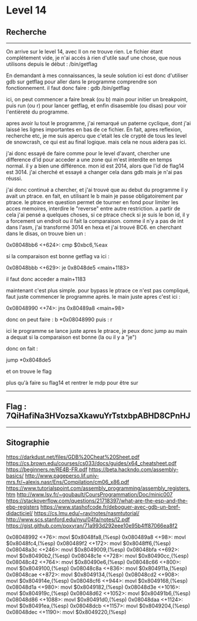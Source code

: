 # Level 14

## Recherche
---
On arrive sur le level 14, avec ll on ne trouve rien. Le fichier étant complétement vide, je n'ai accés à rien d'utile sauf une chose, que nous utilisons depuis le début : /bin/getflag

En demandant à mes connaissances, la seule solution ici est donc d'utiliser gdb sur getflag pour aller dans le programme comprendre son fonctionnement. 
il faut donc faire : gdb /bin/getflag

ici, on peut commencer a faire break (ou b) main pour initier un breakpoint, puis run (ou r) pour lancer getflag, et enfin disasemble (ou disas) pour voir l'entièreté du programme.

apres avoir lu tout le programme, j'ai remarqué un paterne cyclique, dont j'ai laissé les lignes importantes en bas de ce fichier. En fait, apres reflexion, recherche etc, je me suis apercu que c'etait les cle crypté de tous les level de snowcrash, ce qui est au final logique. mais cela ne nous aidera pas ici. 

j'ai donc essayé de faire comme pour le level d'avant, chercher une difference d'id pour acceder a une zone qui m'est interdite en temps normal.
il y a bien une différence. mon id est 2014, alors que l'id de flag14 est 3014. j'ai cherché et essayé a changer cela dans gdb mais je n'ai pas réussi.

j'ai donc continué a chercher, et j'ai trouvé que au debut du programme il y avait un ptrace. en fait, en utilisant le b main je passe obligatoirement par ptrace. le ptrace en question permet de tourner en fond pour limiter les acces memoires, interdire le "reverse" entre autre restriction.
a partir de cela j'ai pensé a quelques choses, si ce ptrace check si je suis le bon id, il y a forcement un endroit ou il fait la comparaison. comme il n'y a pas de int dans l'asm, j'ai transformé 3014 en hexa et j'ai trouvé BC6. en cherchant dans le disas, on trouve bien un : 

0x08048bb6 <+624>:	cmp    $0xbc6,%eax

si la comparaison est bonne getflag va ici :

0x08048bbb <+629>:	je     0x8048de5 <main+1183>

il faut donc acceder a main+1183

maintenant c'est plus simple. pour bypass le ptrace ce n'est pas compliqué, faut juste commencer le programme après. le main juste apres c'est ici :

0x08048990 <+74>:	jns    0x80489a8 <main+98>

donc on peut faire : b *0x08048990
puis : r

ici le programme se lance juste apres le ptrace, je peux donc jump au main a dequat si la comparaison est bonne (la ou il y a "je")

donc on fait :

jump  *0x8048de5

et on trouve le flag

plus qu'à faire su flag14 et rentrer le mdp pour être sur

---
## Flag : 7QiHafiNa3HVozsaXkawuYrTstxbpABHD8CPnHJ
---
## Sitographie

https://darkdust.net/files/GDB%20Cheat%20Sheet.pdf
https://cs.brown.edu/courses/cs033/docs/guides/x64_cheatsheet.pdf
https://beginners.re/RE4B-FR.pdf
https://beta.hackndo.com/assembly-basics/
http://www.pageperso.lif.univ-mrs.fr/~alexis.nasr/Ens/Compilation/cm06_x86.pdf
https://www.tutorialspoint.com/assembly_programming/assembly_registers.htm
http://www.lsv.fr/~goubault/CoursProgrammation/Doc/minic007
https://stackoverflow.com/questions/21718397/what-are-the-esp-and-the-ebp-registers
https://www.stashofcode.fr/deboguer-avec-gdb-un-bref-didacticiel/
https://cs.lmu.edu/~ray/notes/nasmtutorial/
http://www.scs.stanford.edu/nyu/04fa/notes/l2.pdf
https://gist.github.com/poxyran/71a993d292eee10e95b4ff87066ea8f2


   0x08048992 <+76>:	movl   $0x8048fa8,(%esp)
   0x080489a8 <+98>:	movl   $0x8048fc4,(%esp)
   0x080489f2 <+172>:	movl   $0x8048ff6,(%esp)
   0x08048a3c <+246>:	movl   $0x8049009,(%esp)
   0x08048bfa <+692>:	movl   $0x80490b2,(%esp)
   0x08048c1e <+728>:	movl   $0x80490cc,(%esp)
   0x08048c42 <+764>:	movl   $0x80490e6,(%esp)
   0x08048c66 <+800>:	movl   $0x8049100,(%esp)
   0x08048c8a <+836>:	movl   $0x804911a,(%esp)
   0x08048cae <+872>:	movl   $0x8049134,(%esp)
   0x08048cd2 <+908>:	movl   $0x804914e,(%esp)
   0x08048cf6 <+944>:	movl   $0x8049168,(%esp)
   0x08048d1a <+980>:	movl   $0x8049182,(%esp)
   0x08048d3e <+1016>:	movl   $0x804919c,(%esp)
   0x08048d62 <+1052>:	movl   $0x80491b6,(%esp)
   0x08048d86 <+1088>:	movl   $0x80491d0,(%esp)
   0x08048daa <+1124>:	movl   $0x80491ea,(%esp)
   0x08048dcb <+1157>:	movl   $0x8049204,(%esp)
   0x08048dec <+1190>:	movl   $0x8049220,(%esp)